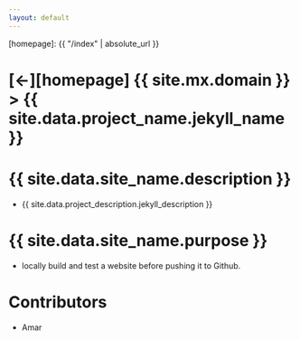 ```yaml
---
layout: default
---
```



[//]: #(Reference)
[homepage]:   {{ "/index" | absolute_url }}

# [&larr;][homepage] {{ site.mx.domain }} > {{ site.data.project_name.jekyll_name }}

# {{ site.data.site_name.description }}
- {{ site.data.project_description.jekyll_description }}

# {{ site.data.site_name.purpose }}
- locally build and test a website before pushing it to Github.


# Contributors
- Amar


